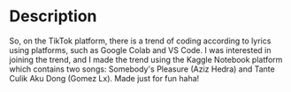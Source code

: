 # Description 
So, on the TikTok platform, there is a trend of coding according to lyrics using platforms, such as Google Colab and VS Code. I was interested in joining the trend, and I made the trend using the Kaggle Notebook platform which contains two songs: Somebody's Pleasure (Aziz Hedra) and Tante Culik Aku Dong (Gomez Lx). Made just for fun haha!
